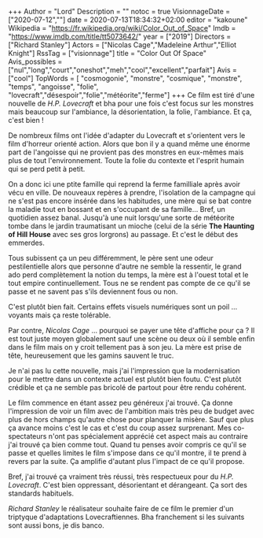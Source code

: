 +++
Author = "Lord"
Description = ""
notoc = true
VisionnageDate = ["2020-07-12",""]
date = 2020-07-13T18:34:32+02:00
editor = "kakoune"
Wikipedia = "https://fr.wikipedia.org/wiki/Color_Out_of_Space"
Imdb = "https://www.imdb.com/title/tt5073642/"
year = ["2019"]
Directors = ["Richard Stanley"]
Actors = ["Nicolas Cage","Madeleine Arthur","Elliot Knight"]
RssTag = ["visionnage"]
title = "Color Out Of Space"
Avis_possibles = ["nul","long","court","oneshot","meh","cool","excellent","parfait"]
Avis = ["cool"] 
TopWords = [  "cosmogonie", "monstre", "cosmique", "monstre", "temps", "angoisse", "folie", "lovecraft","désespoir","folie","météorite","ferme"]
+++
Ce film est tiré d'une nouvelle de *H.P. Lovecraft* et bha pour une fois c'est focus sur les monstres mais beaucoup sur l'ambiance, la désorientation, la folie, l'ambiance.
Et ça, c'est bien !

De nombreux films ont l'idée d'adapter du Lovecraft et s'orientent vers le film d'horreur orienté action.
Alors que bon il y a quand même une énorme part de l'angoisse qui ne provient pas des monstres en eux-mêmes mais plus de tout l'environnement.
Toute la folie du contexte et l'esprit humain qui se perd petit à petit.

On a donc ici une ptite famille qui reprend la ferme familliale après avoir vécu en ville.
De nouveaux repères à prendre, l'isolation de la campagne qui ne s'est pas encore insérée dans les habitudes, une mère qui se bat contre la maladie tout en bossant et en s'occupant de sa famille…
Bref, un quotidien assez banal.
Jusqu'à une nuit lorsqu'une sorte de météorite tombe dans le jardin traumatisant un mioche (celui de la série **The Haunting of Hill House** avec ses gros lorgrons) au passage.
Et c'est le début des emmerdes.

Tous subissent ça un peu différemment, le père sent une odeur pestilentielle alors que personne d'autre ne semble la ressentir, le grand ado perd complètement la notion du temps, la mère est à l'ouest total et le tout empire continuellement.
Tous ne se rendent pas compte de ce qu'il se passe et ne savent pas s'ils deviennent fous ou non.

C'est plutôt bien fait.
Certains effets visuels numériques sont un poil … voyants mais ça reste tolérable.

Par contre, *Nicolas Cage* … pourquoi se payer une tête d'affiche pour ça ?
Il est tout juste moyen globalement sauf une scène ou deux où il semble enfin dans le film mais on y croit tellement pas à son jeu.
La mère est prise de tête, heureusement que les gamins sauvent le truc.

Je n'ai pas lu cette nouvelle, mais j'ai l'impression que la modernisation pour le mettre dans un contexte actuel est plutôt bien foutu.
C'est plutôt crédible et ça ne semble pas bricolé de partout pour être rendu cohérent.

Le film commence en étant assez peu généreux j'ai trouvé.
Ça donne l'impression de voir un film avec de l'ambition mais très peu de budget avec plus de hors champs qu'autre chose pour planquer la misère.
Sauf que plus ça avance moins c'est le cas et c'est du coup assez surprenant.
Mes co-spectateurs n'ont pas spécialement apprécié cet aspect mais au contraire j'ai trouvé ça bien comme tout.
Quand tu penses avoir compris ce qu'il se passe et quelles limites le film s'impose dans ce qu'il montre, il te prend à revers par la suite.
Ça amplifie d'autant plus l'impact de ce qu'il propose.

Bref, j'ai trouvé ça vraiment très réussi, très respectueux pour du *H.P. Lovecraft*.
C'est bien oppressant, désorientant et dérangeant.
Ça sort des standards habituels.

*Richard Stanley* le réalisateur souhaite faire de ce film le premier d'un triptyque d'adaptations Lovecraftiennes.
Bha franchement si les suivants sont aussi bons, je dis banco.
